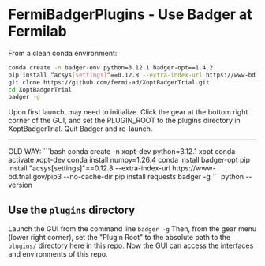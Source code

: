 # FermiBadgerPlugins - Use Badger at Fermilab
From a clean conda environment:

```bash
conda create -n badger-env python=3.12.1 badger-opt==1.4.2 
pip install “acsys[settings]“==0.12.8 --extra-index-url https://www-bd.fnal.gov/pip3 --no-cache-dir
git clone https://github.com/fermi-ad/XoptBadgerTrial.git
cd XoptBadgerTrial
badger -g
```
Upon first launch, may need to initialize.
Click the gear at the bottom right corner of the GUI, and set the PLUGIN_ROOT to the plugins directory in XoptBadgerTrial.
Quit Badger and re-launch.

<hr>
 OLD WAY:
```bash
conda create -n xopt-dev python=3.12.1 xopt
conda activate xopt-dev
conda install numpy=1.26.4
conda install badger-opt
pip install "acsys[settings]"==0.12.8 --extra-index-url https://www-bd.fnal.gov/pip3 --no-cache-dir
pip install requests
badger -g
```
python --version


## Use the ```plugins``` directory
Launch the GUI from the command line
```badger -g```
Then, from the gear menu (lower right corner), set the "Plugin Root" to the absolute path to the ```plugins/``` directory here in this repo. Now the GUI can access the interfaces and environments of this repo.
